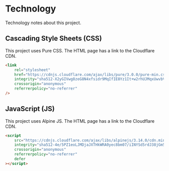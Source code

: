 # Technology

Technology notes about this project.

## Cascading Style Sheets (CSS)

This project uses Pure CSS. The HTML page has a link to the Cloudflare CDN.

```html
<link
    rel="stylesheet"
    href="https://cdnjs.cloudflare.com/ajax/libs/pure/3.0.0/pure-min.css"
    integrity="sha512-X2yGIVwg8zeG8N4xfsidr9MqIfIE8Yz1It+w2rhUJMqxUwvbVqC5OPcyRlPKYOw/bsdJut91//NO9rSbQZIPRQ=="
    crossorigin="anonymous"
    referrerpolicy="no-referrer"
/>
```

## JavaScript (JS)

This project uses Alpine JS. The HTML page has a link to the Cloudflare CDN.

```html
<script
    src="https://cdnjs.cloudflare.com/ajax/libs/alpinejs/3.14.0/cdn.min.js"
    integrity="sha512-4e/5PZ1eoLJMDjaJXTHkWRA0yec8bm07/iINYSd5rdJ38jGm5OZkEi3J+7LqSDWNATNJ4/aneNlrk2AYnnckIg=="
    crossorigin="anonymous"
    referrerpolicy="no-referrer"
    defer
></script>
```
